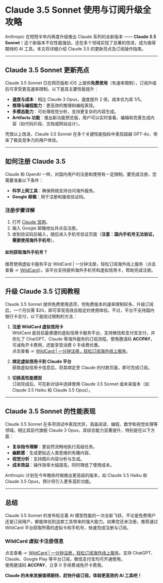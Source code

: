 # Claude 3.5 Sonnet 使用与订阅升级全攻略

Anthropic 在短短半年内再度升级推出 Claude 系列的全新版本 —— **Claude 3.5 Sonnet**！这个新版本不仅性能强劲，还在多个领域实现了显著的改进，成为值得期待的 AI 工具。本文将详细介绍 Claude 3.5 的更新亮点及订阅操作指南。

---

## Claude 3.5 Sonnet 更新亮点

Claude 3.5 Sonnet 已在网页版和 iOS 上提供**免费使用**（有速率限制），订阅升级后可享受更高速率限制。以下是其主要性能提升：

- **速度与成本**：相比 Claude 3 Opus，速度提升 2 倍，成本仅为其 1/5。
- **推理与编程能力**：更高效的推理和编程表现。
- **多模态能力**：可处理视觉分析，支持更复杂的内容生成。
- **Artifacts 功能**：推出新功能预览版，用户可以实时查看、编辑和完善生成内容（如代码片段、文档或网站设计）。

凭借以上改进，Claude 3.5 Sonnet 在多个关键性能指标中表现超越 GPT-4o，带来了极具竞争力的用户体验。

---

## 如何注册 Claude 3.5

Claude 和 OpenAI 一样，对国内用户的注册和使用有一定限制。要完成注册，您需要准备以下条件：

- **科学上网工具**：确保网络支持访问海外服务。
- **Google 邮箱**：用于注册和接收验证码。

### 注册步骤详解

1. 打开 [Claude 官网](https://bit.ly/bewildcard)。
2. 输入 Google 邮箱地址并点击注册。
3. 收到验证码后输入，随后进入手机号验证页面（**注意：国内手机号无法验证，需要使用海外手机号**）。

#### 如何获取海外手机号？
推荐使用虚拟卡服务平台 WildCard | 一分钟注册，轻松订阅海外线上服务（点击查看 ☞ [WildCard](https://bit.ly/bewildcard)）。该平台支持提供海外手机号和虚拟信用卡，帮助完成注册。

---

## 升级 Claude 3.5 订阅教程

Claude 3.5 Sonnet 提供免费使用选项，但免费版本的速率限制较多。升级订阅后，一个月仅需 $20，即可享受高效且稳定的使用体验。不过，平台不支持国内银行卡支付，以下是绕过限制的方法：

1. **注册 WildCard 虚拟信用卡**  
   WildCard 是目前最便捷的虚拟信用卡服务平台，支持微信和支付宝支付，并优化了 ChatGPT、Claude 等海外服务的订阅流程。使用邀请码 **ACCPAY**，可减免开卡费用，还能享受消费 0 手续费优惠。  
   点击查看 ☞ [WildCard | 一分钟注册，轻松订阅海外线上服务](https://bit.ly/bewildcard)。

2. **绑定虚拟信用卡到 Claude 平台**  
   获取虚拟信用卡信息后，将其绑定至 Claude 的付款页面，即可完成订阅。

3. **切换高性能模型**  
   订阅完成后，可在新对话中选择使用 Claude 3.5 Sonnet 或未来版本（如 Claude 3.5 Haiku 和 Claude 3.5 Opus）。

---

## Claude 3.5 Sonnet 的性能表现

Claude 3.5 Sonnet 在多项测试中表现优异，涵盖阅读、编程、数学和视觉处理等领域。相比其前代旗舰 Claude 3 Opus，其综合能力显著提升，特别是在以下方面：

- **复杂指令理解**：更自然流畅地执行高级任务。
- **幽默感**：生成更贴近人类思维的有趣内容。
- **视觉分析**：支持图片内容分析与生成。
- **成本效益**：操作效率大幅提高，同时降低了使用成本。

Anthropic 计划在今年晚些时候推出更高级的版本，如 Claude 3.5 Haiku 和 Claude 3.5 Opus，预计将引入更多高阶功能。

---

## 总结

Claude 3.5 Sonnet 的发布标志着 AI 模型性能的一次全新飞跃，不论是免费用户还是订阅用户，都能体验到这款工具带来的强大能力。如果您还未注册，推荐通过 WildCard 平台获取所需的虚拟卡和手机号，快速完成注册与订阅。

### WildCard 虚拟卡注册信息  
点击查看 ☞ [WildCard | 一分钟注册，轻松订阅海外线上服务](https://bit.ly/bewildcard)。支持 ChatGPT、Claude、Google Play 等平台订阅，微信支付宝均可开通使用。  
使用邀请码 **ACCPAY**，立享 0 手续费减免开卡费用。

**Claude 的未来发展值得期待，赶快升级订阅，体验更高效的 AI 工具吧！**
